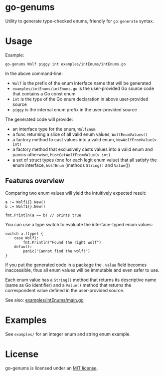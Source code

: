 go-genums
=========

Utility to generate type-checked enums, friendly for ``go:generate`` syntax.

Usage
=====

Example:
```
go-genums Wolf piggy int examples/intEnums/intEnums.go
```

In the above command-line:
* ``Wolf`` is the prefix of the enum interface name that will be generated
* ``examples/intEnums/intEnums.go`` is the user-provided Go source code that contains a Go const enum
* ``int`` is the type of the Go enum declaration in above user-provided source
* ``piggy`` is the internal enum prefix in the user-provided source

The generated code will provide:

* an interface type for the enum, ``WolfEnum``
* a func returning a slice of all valid enum values, ``WolfEnumValues()``
* a factory method to cast values into a valid enum, ``NewWolfFromValue(v int)``
* a factory method that exclusively casts values into a valid enum and panics otherwise, ``MustGetWolfFromValue(v int)``
* a set of struct types (one for each legit enum value) that all satisfy the enum interface, ``WolfEnum`` (methods ``String()`` and ``Value``())

## Features overview

Comparing two enum values will yield the intuitively expected result:
```
a := Wolf1{}.New()
b := Wolf1{}.New()

fmt.Println(a == b) // prints true
```

You can use a type switch to evaluate the interface-typed enum values:
```
switch a.(type) {
	case Wolf1:
		fmt.Println("Found the right wolf")
	default:
		panic("Cannot find the wolf!")
}
```

If you put the generated code in a package the ``.value`` field becomes inaccessible, thus all enum values will be immutable and even safer to use.

Each enum value has a ``String()`` method that returns its descriptive name (same as Go identifier) and a ``Value()`` method that returns the correspondent value defined in the user-provided source.

See also: [examples/intEnums/main.go](examples/intEnums/main.go)

Examples
========

See ``examples/`` for an integer enum and string enum example.

License
=======

go-genums is licensed under an [MIT license](LICENSE.md).
